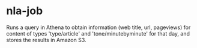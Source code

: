 # nla-job

Runs a query in Athena to obtain information (web title, url, pageviews) for content of types 'type/article' and 'tone/minutebyminute' for that day, and stores the results in Amazon S3. 

